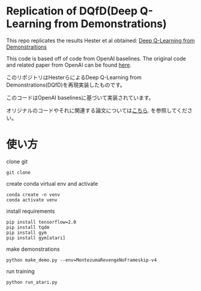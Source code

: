 # Replication of DQfD(Deep Q-Learning from Demonstrations)
This repo replicates the results Hester et al obtained:
[Deep Q-Learning from Demonstraitions](https://arxiv.org/abs/1704.03732 "Deep Q-Learning from Demonstraitions")

This code is based off of code from OpenAI baselines. The original code and related paper from OpenAI can be found [here](https://github.com/openai/baselines "here").

このリポジトリはHesterらによるDeep Q-Learning from Demonstrations(DQfD)を再現実装したものです。

このコードはOpenAI baselinesに基づいて実装されています。

オリジナルのコードやそれに関連する論文については[こちら](https://github.com/openai/baselines "こちら").
を参照してください。

# 使い方
clone git
```python:
git clone 
```

create conda virtual env and activate
```python:
conda create -n venv
conda activate venv
```

install requirements
```python:
pip install tensorflow=2.0
pip install tqdm
pip install gym
pip install gym[atari]
```

make demonstrations
```python:
python make_demo.py --env=MontezumaRevengeNoFrameskip-v4
```

run training
```python:
python run_atari.py
```
